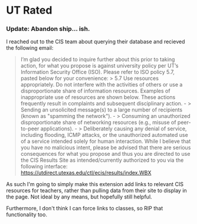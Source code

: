 # UT Rated
### Update: Abandon ship... ish.
I reached out to the CIS team about querying their database and recieved the following email:

> I’m glad you decided to inquire further about this prior to taking action, for what you propose is against university policy per UT’s Information Security Office (ISO). Please refer to ISO policy 5.7, pasted below for your convenience:
	> 5.7 Use resources appropriately. Do not interfere with the activities of others or use a disproportionate share of information resources. Examples of inappropriate use of resources are shown below. These actions frequently result in complaints and subsequent disciplinary action.
	- > Sending an unsolicited message(s) to a large number of recipients (known as "spamming the network").
	- > Consuming an unauthorized disproportionate share of networking resources (e.g., misuse of peer-to-peer applications).
	- > Deliberately causing any denial of service, including flooding, ICMP attacks, or the unauthorized automated use of a service intended solely for human interaction.
> While I believe that you have no malicious intent, please be advised that there are serious consequences for what you propose and thus you are directed to use the CIS Results Site as intended/currently authorized to you via the following interface:   https://utdirect.utexas.edu/ctl/ecis/results/index.WBX

As such I'm going to simply make this extension add links to relevant CIS resources for teachers, rather than pulling data from their site to display in the page. Not ideal by any means, but hopefully still helpful.

Furthermore, I don't think I can force links to classes, so RIP that functionality too.
